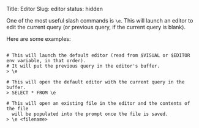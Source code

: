 Title: Editor
Slug: editor
status: hidden

One of the most useful slash commands is `\e`. This will launch an editor to
edit the current query (or previous query, if the current query is blank).


Here are some examples:

```

# This will launch the default editor (read from $VISUAL or $EDITOR env variable, in that order).
# It will put the previous query in the editor's buffer.
> \e

# This will open the default editor with the current query in the buffer.
> SELECT * FROM \e

# This will open an existing file in the editor and the contents of the file
  will be populated into the prompt once the file is saved.
> \e <filename>

```
